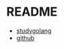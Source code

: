 # README

- [studygolang](https://studygolang.com/articles/12350)
- [github](https://github.com/rymccue/golang-standard-lib-rest-api)
